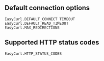 ## Default connection options

```@docs
EasyCurl.DEFAULT_CONNECT_TIMEOUT
EasyCurl.DEFAULT_READ_TIMEOUT
EasyCurl.MAX_REDIRECTIONS
```

## Supported HTTP status codes

```@docs
EasyCurl.HTTP_STATUS_CODES
```
